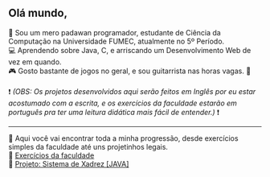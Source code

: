 ## Olá mundo,

:speech_balloon: Sou um mero padawan programador, estudante de Ciência da Computação na Universidade FUMEC, atualmente no 5º Período. <br>
:computer: Aprendendo sobre Java, C, e arriscando um Desenvolvimento Web de vez em quando. <br>
:video_game: Gosto bastante de jogos no geral, e sou guitarrista nas horas vagas. :guitar: <br> <br>
:exclamation: <i> (OBS: Os projetos desenvolvidos aqui serão feitos em Inglês por eu estar acostumado com a escrita, e os exercícios da faculdade estarão em português pra ter uma leitura didática mais fácil de entender.) </i> :exclamation:

------------------------------------------------------------------------------------------------------------------------------

:mag_right: Aqui você vai encontrar toda a minha progressão, desde exercícios simples da faculdade até uns projetinhos legais. <br>
:open_file_folder: [Exercícios da faculdade](https://github.com/GGaldino95/exercicios-faculdade) <br>
:open_file_folder: [Projeto: Sistema de Xadrez [JAVA]](https://github.com/GGaldino95/sistema-xadrez-java) <br>





<!--
**GGaldino95/GGaldino95** is a ✨ _special_ ✨ repository because its `README.md` (this file) appears on your GitHub profile.

Here are some ideas to get you started:

- 🔭 I’m currently working on ...
- 🌱 I’m currently learning ...
- 👯 I’m looking to collaborate on ...
- 🤔 I’m looking for help with ...
-  Ask me about ...
- 📫 How to reach me: ...
- 😄 Pronouns: ...
- ⚡ Fun fact: ...
-->
